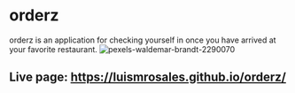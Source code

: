# orderz
orderz is an application for checking yourself in once you have arrived at your favorite restaurant.
![pexels-waldemar-brandt-2290070](https://user-images.githubusercontent.com/82245627/142801374-4a03d2ff-9e64-4c2c-b708-8c66691039ef.jpg)

## Live page: https://luismrosales.github.io/orderz/
